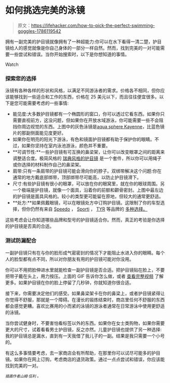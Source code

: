 # 如何挑选完美的泳镜

> 原文：<https://lifehacker.com/how-to-pick-the-perfect-swimming-goggles-1786119542>

拥有一副完美的护目镜就像拥有了一种超能力:你可以在水下看得一清二楚，护目镜给人的感觉就像是你自己身体的一部分一样自然。然而，找到完美的一对可能需要一些尝试和错误。当你开始搜索时，以下是你想知道的事情。

Watch

### 探索您的选择

泳镜有各种各样的形状和风格，以满足不同游泳者的需求。价格各不相同，但你应该能够找到一些适合和工作的东西，价格在 25 美元以下，而且往往便宜很多。以下是您可能需要考虑的一些事情:

*   能见度:大多数护目镜都有一个椭圆形的窗口，你可以透过它看东西。如果你只需要直视前方，这没问题，但如果你在开放水域游泳，你可能需要一些不会阻挡你周边视觉的东西。上图中的灰色泳镜是[aqua sphere Kayenne](http://www.aquasphereswim.com/us/women/women-goggles/women-goggles-kayenne/item/344-kayenne-smoke-lens)，比蓝色镜片的那副侧面能见度更好。
*   如果你在明亮的阳光下游泳，有色和镜面护目镜都有助于保护你的眼睛。不过，如果你坚持在室内泳池游泳，颜色并不重要。
*   **可调节性:**一些护目镜有可互换的鼻梁架，让你可以改变眼罩之间的距离来调整适合度。极简风格的 [瑞典风格的护目镜](https://en.wikipedia.org/wiki/Swedish_goggles) 是一个套件，所以你可以用绳子或你选择的材料制作自己的鼻梁架。
*   肩带:只有一条肩带的护目镜可能会滑向你的脖子。双绑带解决这个问题:你在通常的地方戴底部绑带，顶部绑带尽可能高，以防止护目镜滑下。
*   尺寸:有些护目镜有很小的眼罩，可以放在你的眼窝里，就在你的眼球周围。另一个极端是护目镜，就像一个面具，沿着你的前额和颧骨密封。上图中最左边的护目镜是面具风格的。较小的类型更可能留在原地，但较大的通常更舒适。
*   **处方:**如果佩戴眼镜，可以在眼镜处方中订购护目镜。这限制了你的车型选择，但你仍然有来自 [Speedo](http://www.swimoutlet.com/p/speedo-vanquisher-optical-goggle-7789/?color=208) ， [Sporti](http://www.swimoutlet.com/p/sporti-antifog-s2-optical-goggle-22598/?color=29563) ， [TYR](http://www.swimoutlet.com/p/tyr-corrective-optical-goggles-3465/?color=26026) 等品牌的 [多种选择。](http://www.swimoutlet.com/prescription-swim-goggles-c9623/?rd=N&Search=prescription%20goggles&sayt)

这些考虑会让你知道哪些品牌和型号的护目镜适合你。然而，真正的考验是你选择的护目镜是否真的合适。

### 测试防漏配合

一副护目镜只有在与你的脸形成气密密封的情况下才能阻止水进入你的眼睛。每个人的脸型都有点不同，所以对你朋友有用的护目镜可能对你没用。

你可以不用把脸伸进水里就能检查一副护目镜是否合适。把护目镜贴在脸上，不要把带子戴在头上，用力按压。上面的 GIF 告诉你怎么做，或者 [查看完整视频](https://www.youtube.com/watch?v=2A7bfj8EwPk) 了解更多。如果护目镜在你的脸上停留了几秒钟，你就知道你很合适。

接下来，你需要决定他们的感受。如果鼻梁架卡在你的鼻梁上，或者护目镜紧得让你觉得不舒服，那就是一个障碍。在漫长的锻炼结束时，商店里任何不舒服的东西都会感觉更糟。喜欢比赛用的小而紧的泳镜的游泳者通常在日常游泳中使用更舒适的泳镜。

当你尝试健身时，不要害怕看标签以外的东西。如果你在女士类购物，如果你需要更大的尺寸，试着看看男士护目镜，反之亦然。儿童护目镜也提供了另一种选择:我的护目镜总是漏水，直到有一天我借了我儿子的一副。结果是我只需要一个小号的。

有这么多事情要考虑，去一家商店会有所帮助，在那里你可以试尽可能多的护目镜。如果你在网上订购，考虑商店的退货政策。通过一点点尝试和错误，你应该能找到完美的一对。

*<small>插画作者山姆·伍利</small>* <small>。</small>